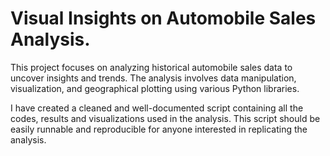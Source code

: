 # Visual Insights on Automobile Sales Analysis.

This project focuses on analyzing historical automobile sales data to uncover insights and trends. The analysis involves data manipulation, visualization, and geographical plotting using various Python libraries.

I have created a cleaned and well-documented script containing all the codes, results and visualizations used in the analysis. This script should be easily runnable and reproducible for anyone interested in replicating the analysis.
